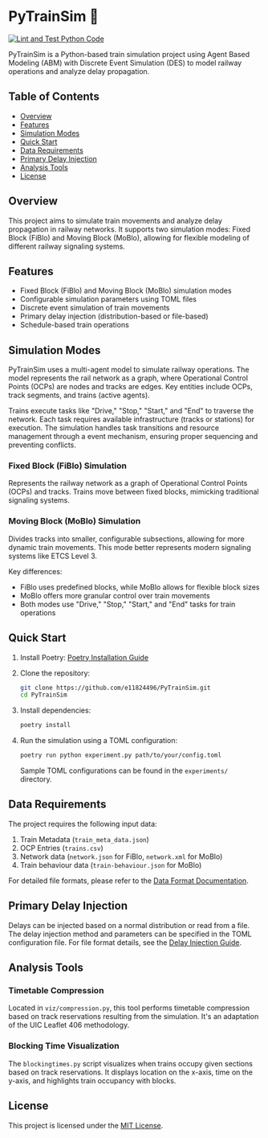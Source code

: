 # PyTrainSim 🚂

[![Lint and Test Python Code](https://github.com/e11824496/PyTrainSim/actions/workflows/lintAndTest.yml/badge.svg?branch=main)](https://github.com/e11824496/PyTrainSim/actions/workflows/lintAndTest.yml)

PyTrainSim is a Python-based train simulation project using Agent Based Modeling (ABM) with Discrete Event Simulation (DES) to model railway operations and analyze delay propagation.

## Table of Contents

- [Overview](#overview)
- [Features](#features)
- [Simulation Modes](#simulation-modes)
- [Quick Start](#quick-start)
- [Data Requirements](#data-requirements)
- [Primary Delay Injection](#primary-delay-injection)
- [Analysis Tools](#analysis-tools)
- [License](#license)

## Overview

This project aims to simulate train movements and analyze delay propagation in railway networks. It supports two simulation modes: Fixed Block (FiBlo) and Moving Block (MoBlo), allowing for flexible modeling of different railway signaling systems.

## Features

- Fixed Block (FiBlo) and Moving Block (MoBlo) simulation modes
- Configurable simulation parameters using TOML files
- Discrete event simulation of train movements
- Primary delay injection (distribution-based or file-based)
- Schedule-based train operations

## Simulation Modes

PyTrainSim uses a multi-agent model to simulate railway operations. The model represents the rail network as a graph, where Operational Control Points (OCPs) are nodes and tracks are edges. Key entities include OCPs, track segments, and trains (active agents).

Trains execute tasks like "Drive," "Stop," "Start," and "End" to traverse the network. Each task requires available infrastructure (tracks or stations) for execution. The simulation handles task transitions and resource management through a event mechanism, ensuring proper sequencing and preventing conflicts.

### Fixed Block (FiBlo) Simulation

Represents the railway network as a graph of Operational Control Points (OCPs) and tracks. Trains move between fixed blocks, mimicking traditional signaling systems.

### Moving Block (MoBlo) Simulation

Divides tracks into smaller, configurable subsections, allowing for more dynamic train movements. This mode better represents modern signaling systems like ETCS Level 3.

Key differences:

- FiBlo uses predefined blocks, while MoBlo allows for flexible block sizes
- MoBlo offers more granular control over train movements
- Both modes use "Drive," "Stop," "Start," and "End" tasks for train operations

## Quick Start

1. Install Poetry: [Poetry Installation Guide](https://python-poetry.org/docs/#installation)
2. Clone the repository:

   ```bash
   git clone https://github.com/e11824496/PyTrainSim.git
   cd PyTrainSim
   ```

3. Install dependencies:

   ```bash
   poetry install
   ```

4. Run the simulation using a TOML configuration:

   ```bash
   poetry run python experiment.py path/to/your/config.toml
   ```

   Sample TOML configurations can be found in the `experiments/` directory.

## Data Requirements

The project requires the following input data:

1. Train Metadata (`train_meta_data.json`)
2. OCP Entries (`trains.csv`)
3. Network data (`network.json` for FiBlo, `network.xml` for MoBlo)
4. Train behaviour data (`train-behaviour.json` for MoBlo)

For detailed file formats, please refer to the [Data Format Documentation](./docs/data-format.md).

## Primary Delay Injection

Delays can be injected based on a normal distribution or read from a file. The delay injection method and parameters can be specified in the TOML configuration file. For file format details, see the [Delay Injection Guide](./docs/delay-injection.md).

## Analysis Tools

### Timetable Compression

Located in `viz/compression.py`, this tool performs timetable compression based on track reservations resulting from the simulation. It's an adaptation of the UIC Leaflet 406 methodology.

### Blocking Time Visualization

The `blockingtimes.py` script visualizes when trains occupy given sections based on track reservations. It displays location on the x-axis, time on the y-axis, and highlights train occupancy with blocks.

## License

This project is licensed under the [MIT License](./LICENSE).
